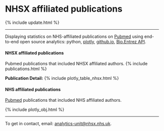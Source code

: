 <script src="https://cdn.plot.ly/plotly-latest.min.js"></script>

# NHSX affiliated publications
{% include update.html %}

<hr class="nhsuk-u-margin-top-0 nhsuk-u-margin-bottom-6">

Displaying statistics on NHS-affiliated publications on <a href="https://pubmed.ncbi.nlm.nih.gov/">Pubmed</a> using end-to-end open source analytics: python, [plotly](https://plotly.com/python/), [github.io](https://pages.github.com/), [Bio.Entrez API](https://biopython.org/docs/1.75/api/Bio.Entrez.html).

#### NHSX affiliated publications
Pubmed publications that included NHSX affiliated authors.
{% include publications.html %}

<b>Publication Detail:</b>
{% include plotly_table_nhsx.html %}

#### NHS affiliated publications
<a href="https://pubmed.ncbi.nlm.nih.gov/">Pubmed</a> publications that included NHS affiliated authors.

{% include plotly_obj.html %}

<hr class="nhsuk-u-margin-top-0 nhsuk-u-margin-bottom-6">

<div class="nhsuk-u-reading-width">

  <p class="nhsuk-u-margin-bottom-0">To get in contact, email: <a href="mailto:analytics-unit@nhsx.nhs.uk">analytics-unit@nhsx.nhs.uk</a>.</p>

</div>
